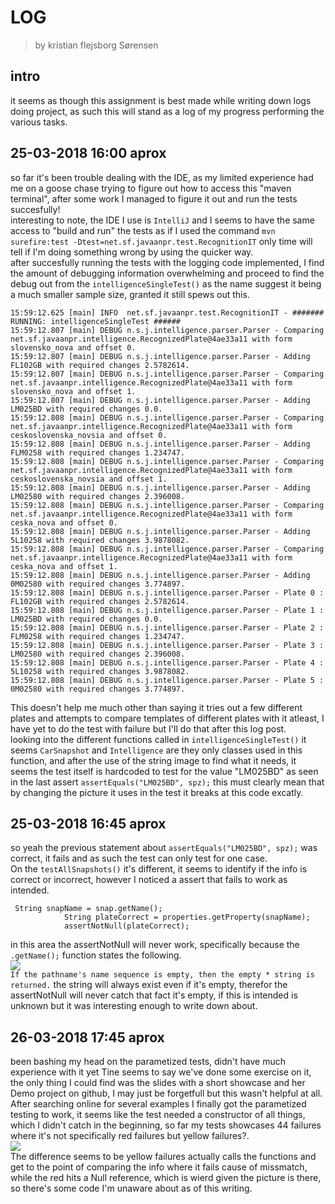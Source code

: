 # LOG
>by kristian flejsborg Sørensen
## intro
it seems as though this assignment is best made while writing down logs doing project, as such this will stand as a log of my progress performing the various tasks.

## 25-03-2018 16:00 aprox
so far it's been trouble dealing with the IDE, as my limited experience had me on a goose chase trying to figure out how to access this "maven terminal", after some work I managed to figure it out and run the tests succesfully!   
interesting to note, the IDE I use is `IntelliJ` and I seems to have the same access to "build and run" the tests as if I used the command `mvn surefire:test -Dtest=net.sf.javaanpr.test.RecognitionIT` only time will tell if I'm doing something wrong by using the quicker way.   
after succesfully running the tests with the logging code implemented, I find the amount of debugging information overwhelming and proceed to find the debug out from the `intelligenceSingleTest()` as the name suggest it being a much smaller sample size, granted it still spews out this.
```
15:59:12.625 [main] INFO  net.sf.javaanpr.test.RecognitionIT - ####### RUNNING: intelligenceSingleTest ######
15:59:12.807 [main] DEBUG n.s.j.intelligence.parser.Parser - Comparing net.sf.javaanpr.intelligence.RecognizedPlate@4ae33a11 with form slovensko_nova and offset 0.
15:59:12.807 [main] DEBUG n.s.j.intelligence.parser.Parser - Adding FL102GB with required changes 2.5782614.
15:59:12.807 [main] DEBUG n.s.j.intelligence.parser.Parser - Comparing net.sf.javaanpr.intelligence.RecognizedPlate@4ae33a11 with form slovensko_nova and offset 1.
15:59:12.807 [main] DEBUG n.s.j.intelligence.parser.Parser - Adding LM025BD with required changes 0.0.
15:59:12.808 [main] DEBUG n.s.j.intelligence.parser.Parser - Comparing net.sf.javaanpr.intelligence.RecognizedPlate@4ae33a11 with form ceskoslovenska_novsia and offset 0.
15:59:12.808 [main] DEBUG n.s.j.intelligence.parser.Parser - Adding FLM0258 with required changes 1.234747.
15:59:12.808 [main] DEBUG n.s.j.intelligence.parser.Parser - Comparing net.sf.javaanpr.intelligence.RecognizedPlate@4ae33a11 with form ceskoslovenska_novsia and offset 1.
15:59:12.808 [main] DEBUG n.s.j.intelligence.parser.Parser - Adding LM02580 with required changes 2.396008.
15:59:12.808 [main] DEBUG n.s.j.intelligence.parser.Parser - Comparing net.sf.javaanpr.intelligence.RecognizedPlate@4ae33a11 with form ceska_nova and offset 0.
15:59:12.808 [main] DEBUG n.s.j.intelligence.parser.Parser - Adding 5L10258 with required changes 3.9878082.
15:59:12.808 [main] DEBUG n.s.j.intelligence.parser.Parser - Comparing net.sf.javaanpr.intelligence.RecognizedPlate@4ae33a11 with form ceska_nova and offset 1.
15:59:12.808 [main] DEBUG n.s.j.intelligence.parser.Parser - Adding 0M02580 with required changes 3.774897.
15:59:12.808 [main] DEBUG n.s.j.intelligence.parser.Parser - Plate 0 : FL102GB with required changes 2.5782614.
15:59:12.808 [main] DEBUG n.s.j.intelligence.parser.Parser - Plate 1 : LM025BD with required changes 0.0.
15:59:12.808 [main] DEBUG n.s.j.intelligence.parser.Parser - Plate 2 : FLM0258 with required changes 1.234747.
15:59:12.808 [main] DEBUG n.s.j.intelligence.parser.Parser - Plate 3 : LM02580 with required changes 2.396008.
15:59:12.808 [main] DEBUG n.s.j.intelligence.parser.Parser - Plate 4 : 5L10258 with required changes 3.9878082.
15:59:12.808 [main] DEBUG n.s.j.intelligence.parser.Parser - Plate 5 : 0M02580 with required changes 3.774897.
```
This doesn't help me much other than saying it tries out a few different plates and attempts to compare templates of different plates with it atleast, I have yet to do the test with failure but I'll do that after this log post.   
looking into the different functions called in `intelligenceSingleTest()` it seems `CarSnapshot` and `Intelligence` are they only classes used in this function, and after the use of the string image to find what it needs, it seems the test itself is hardcoded to test for the value "LM025BD" as seen in the last assert `assertEquals("LM025BD", spz);` this must clearly mean that by changing the picture it uses in the test it breaks at this code excatly.

## 25-03-2018 16:45 aprox
so yeah the previous statement about `assertEquals("LM025BD", spz);` was correct, it fails and as such the test can only test for one case.   
On the `testAllSnapshots()` it's different, it seems to identify if the info is correct or incorrect, however I noticed a assert that fails to work as intended.
```
 String snapName = snap.getName();
            String plateCorrect = properties.getProperty(snapName);
            assertNotNull(plateCorrect);
 ```
 in this area the assertNotNull will never work, specifically because the `.getName();` function states the following.   
 ![](https://i.gyazo.com/5b833cae155064299114f2cfd55fe292.png)   
 `If the pathname's name sequence is empty, then the empty
     * string is returned.`
the string will always exist even if it's empty, therefor the assertNotNull will never catch that fact it's empty, if this is intended is unknown but it was interesting enough to write down about.

## 26-03-2018 17:45 aprox
been bashing my head on the parametized tests, didn't have much experience with it yet Tine seems to say we've done some exercise on it, the only thing I could find was the slides with a short showcase and her Demo project on github, I may just be forgetfull but this wasn't helpful at all.   
After searching online for several examples I finally got the parametized testing to work, it seems like the test needed a constructor of all things, which I didn't catch in the beginning, so far my tests showcases 44 failures where it's not specifically red failures but yellow failures?.   
![](https://i.gyazo.com/cb299a39c74744505f16e663ba9be8f3.png)   
The difference seems to be yellow failures actually calls the functions and get to the point of comparing the info where it fails cause of missmatch, while the red hits a Null reference, which is wierd given the picture is there, so there's some code I'm unaware about as of this writing.

